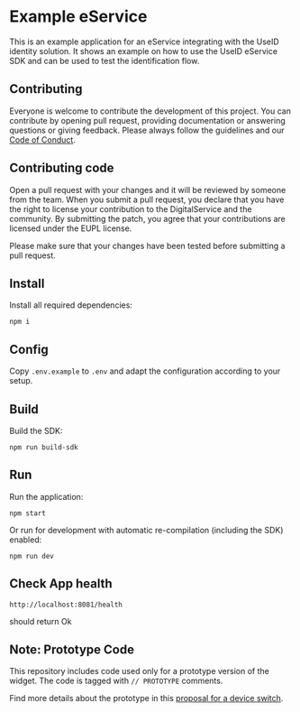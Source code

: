 # Example eService 

This is an example application for an eService integrating with the UseID identity solution. It shows an example 
on how to use the UseID eService SDK and can be used to test the identification flow. 

## Contributing

Everyone is welcome to contribute the development of this project. You can contribute by opening pull request,
providing documentation or answering questions or giving feedback. Please always follow the guidelines and our
[Code of Conduct](CODE_OF_CONDUCT.md).

## Contributing code

Open a pull request with your changes and it will be reviewed by someone from the team. When you submit a pull request,
you declare that you have the right to license your contribution to the DigitalService and the community.
By submitting the patch, you agree that your contributions are licensed under the EUPL license.

Please make sure that your changes have been tested before submitting a pull request.

## Install

Install all required dependencies:
```
npm i
```

## Config

Copy `.env.example` to `.env` and adapt the configuration according to your setup. 

## Build

Build the SDK:
```
npm run build-sdk
```

## Run

Run the application:
```
npm start
```

Or run for development with automatic re-compilation (including the SDK) enabled:
```
npm run dev
```

## Check App health
```
http://localhost:8081/health 
```
should return Ok

## Note: Prototype Code

This repository includes code used only for a prototype version of the widget. The code is tagged with `// PROTOTYPE` comments.

Find more details about the prototype in this [proposal for a device switch](https://github.com/digitalservicebund/useid-architecture/blob/8b4e0ae9b1536f7d62f8d089b7bc135e71ceba63/research/device-switch/proposal-qr-code-based-device-switch-with-webauthn.md).
